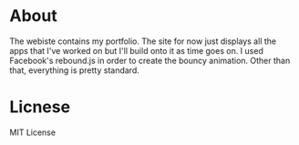 # About
The webiste contains my portfolio. The site for now just displays all the apps that I've worked on but I'll build onto it as time goes on.
I used Facebook's rebound.js in order to create the bouncy animation. Other than that, everything is pretty standard.

# Licnese
MIT License
